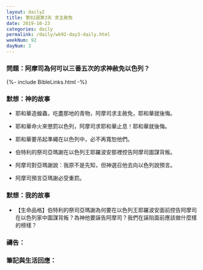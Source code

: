 ```yaml
---
layout: daily2
title: 第92週第3天 求主赦免
date: 2019-10-23
categories: daily
permalink: /daily/wk92-day3-daily.html
weekNum: 92
dayNum: 3
---
```


### 問題：阿摩司為何可以三番五次的求神赦免以色列？

{%- include BibleLinks.html -%}

### 默想：神的故事
+ 耶和華造蝗蟲，吃盡那地的青物，阿摩司求主赦免，耶和華就後悔。

+ 耶和華命火來懲罰以色列，阿摩司求耶和華止息！耶和華就後悔。

+ 耶和華要吊起準繩在以色列中，必不再寬恕他們。

+ 伯特利的祭司亞瑪謝在以色列王耶羅波安那裡控告阿摩司圖謀背叛。

+ 阿摩司對亞瑪謝說：我原不是先知，但神選召他去向以色列說預言。

+ 阿摩司預言亞瑪謝必受重罰。


### 默想：我的故事
+ 【生命品格】伯特利的祭司亞瑪謝為何要在以色列王耶羅波安面前控告阿摩司在以色列家中圖謀背叛？為神他要誣告阿摩司？我們在誣陷面前應該做什麼樣的榜樣？


### 禱告：

### 筆記與生活回應：

